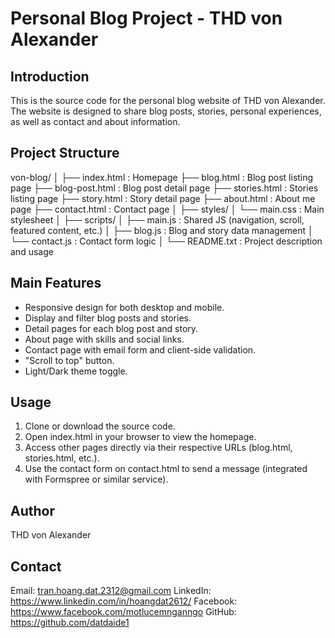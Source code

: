 Personal Blog Project - THD von Alexander
========================================

Introduction
------------
This is the source code for the personal blog website of THD von Alexander. The website is designed to share blog posts, stories, personal experiences, as well as contact and about information.

Project Structure
-----------------
von-blog/
│
├── index.html         : Homepage
├── blog.html          : Blog post listing page
├── blog-post.html     : Blog post detail page
├── stories.html       : Stories listing page
├── story.html         : Story detail page
├── about.html         : About me page
├── contact.html       : Contact page
│
├── styles/
│   └── main.css    : Main stylesheet
│
├── scripts/
│   ├── main.js    : Shared JS (navigation, scroll, featured content, etc.)
│   ├── blog.js    : Blog and story data management
│   └── contact.js : Contact form logic
│
└── README.txt         : Project description and usage

Main Features
-------------
- Responsive design for both desktop and mobile.
- Display and filter blog posts and stories.
- Detail pages for each blog post and story.
- About page with skills and social links.
- Contact page with email form and client-side validation.
- "Scroll to top" button.
- Light/Dark theme toggle.

Usage
-----
1. Clone or download the source code.
2. Open index.html in your browser to view the homepage.
3. Access other pages directly via their respective URLs (blog.html, stories.html, etc.).
4. Use the contact form on contact.html to send a message (integrated with Formspree or similar service).

Author
------
THD von Alexander

Contact
-------
Email: tran.hoang.dat.2312@gmail.com
LinkedIn: https://www.linkedin.com/in/hoangdat2612/
Facebook: https://www.facebook.com/motlucemnganngo
GitHub: https://github.com/datdaide1
